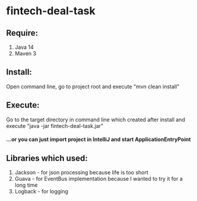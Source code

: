 # fintech-deal-task

## Require:
1. Java 14
2. Maven 3

## Install:
Open command line, go to project root and execute "mvn clean install"

## Execute:
Go to the target directory in command line which created after install and execute "java -jar fintech-deal-task.jar"

#### ...or you can just import project in IntelliJ and start ApplicationEntryPoint

## Libraries which used:
1. Jackson - for json processing because life is too short
2. Guava - for EventBus implementation because I wanted to try it for a long time
3. Logback - for logging
